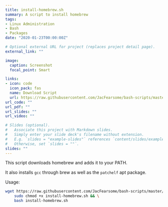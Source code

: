 ```yaml
---
title: install-homebrew.sh
summary: A script to install homebrew
tags:
- Linux Administration
- Bash
- Packages
date: "2020-01-23T00:00:00Z"

# Optional external URL for project (replaces project detail page).
external_link: ""

image:
  caption: Screenshot
  focal_point: Smart

links:
- icon: code
  icon_pack: fas
  name: Download Script
  url: https://raw.githubusercontent.com/JacFearsome/bash-scripts/master/install-scripts/install-homebrew.sh
url_code: ""
url_pdf: ""
url_slides: ""
url_video: ""

# Slides (optional).
#   Associate this project with Markdown slides.
#   Simply enter your slide deck's filename without extension.
#   E.g. `slides = "example-slides"` references `content/slides/example-slides.md`.
#   Otherwise, set `slides = ""`.
slides: ""
---
```

This script downloads homebrew and adds it to your PATH.

It also installs `gcc` through brew as well as the `patchelf` apt package.

Usage:
```sh
wget https://raw.githubusercontent.com/JacFearsome/bash-scripts/master/install-scripts/install-homebrew.sh && \
    sudo chmod +x install-homebrew.sh && \
    bash install-homebrew.sh
```
